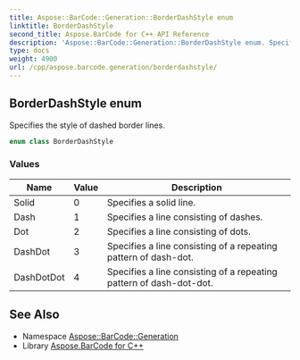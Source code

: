 ```yaml
---
title: Aspose::BarCode::Generation::BorderDashStyle enum
linktitle: BorderDashStyle
second_title: Aspose.BarCode for C++ API Reference
description: 'Aspose::BarCode::Generation::BorderDashStyle enum. Specifies the style of dashed border lines in C++.'
type: docs
weight: 4900
url: /cpp/aspose.barcode.generation/borderdashstyle/
---
```

## BorderDashStyle enum


Specifies the style of dashed border lines.

```cpp
enum class BorderDashStyle
```

### Values

| Name | Value | Description |
| --- | --- | --- |
| Solid | 0 | Specifies a solid line. |
| Dash | 1 | Specifies a line consisting of dashes. |
| Dot | 2 | Specifies a line consisting of dots. |
| DashDot | 3 | Specifies a line consisting of a repeating pattern of dash-dot. |
| DashDotDot | 4 | Specifies a line consisting of a repeating pattern of dash-dot-dot. |

## See Also

* Namespace [Aspose::BarCode::Generation](../)
* Library [Aspose.BarCode for C++](../../)
